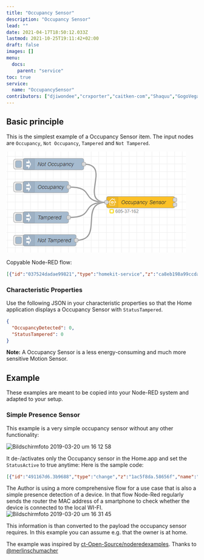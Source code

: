 ```yaml
---
title: "Occupancy Sensor"
description: "Occupancy Sensor"
lead: ""
date: 2021-04-17T18:50:12.033Z
lastmod: 2021-10-25T19:11:42+02:00
draft: false
images: []
menu:
  docs:
    parent: "service"
toc: true
service:
  name: "OccupancySensor"
contributors: ["djiwondee","crxporter","caitken-com","Shaquu","GogoVega"]
---
```


## Basic principle

This is the simplest example of a Occupancy Sensor item. The input nodes are `Occupancy`, `Not Occupancy`, `Tampered` and `Not Tampered`.

![Basic Principle](occupancy_sensor_basic_principle_example.png)

Copyable Node-RED flow:

```json
[{"id":"037524dadae99821","type":"homekit-service","z":"ca8eb198a99ccdae","isParent":true,"hostType":"0","bridge":"4a2a4fc162440a41","accessoryId":"","parentService":"","name":"Occupancy Sensor","serviceName":"OccupancySensor","topic":"","filter":false,"manufacturer":"NRCHKB","model":"1.2.0","serialNo":"Default Serial Number","firmwareRev":"1.2.0","hardwareRev":"1.2.0","softwareRev":"1.2.0","cameraConfigVideoProcessor":"ffmpeg","cameraConfigSource":"","cameraConfigStillImageSource":"","cameraConfigMaxStreams":2,"cameraConfigMaxWidth":1280,"cameraConfigMaxHeight":720,"cameraConfigMaxFPS":10,"cameraConfigMaxBitrate":300,"cameraConfigVideoCodec":"libx264","cameraConfigAudioCodec":"libfdk_aac","cameraConfigAudio":false,"cameraConfigPacketSize":1316,"cameraConfigVerticalFlip":false,"cameraConfigHorizontalFlip":false,"cameraConfigMapVideo":"0:0","cameraConfigMapAudio":"0:1","cameraConfigVideoFilter":"scale=1280:720","cameraConfigAdditionalCommandLine":"-tune zerolatency","cameraConfigDebug":false,"cameraConfigSnapshotOutput":"disabled","cameraConfigInterfaceName":"","characteristicProperties":"{\"OccupancyDetected\":0,\"StatusTampered\":false}","waitForSetupMsg":false,"outputs":2,"x":430,"y":400,"wires":[[],[]]},{"id":"5bf4958884e7fa45","type":"inject","z":"ca8eb198a99ccdae","name":"Not Occupancy","props":[{"p":"payload"}],"repeat":"","crontab":"","once":false,"onceDelay":"0.5","topic":"","payload":"{\"OccupancyDetected\":0}","payloadType":"json","x":200,"y":300,"wires":[["037524dadae99821"]]},{"id":"2ae270f003dc341a","type":"inject","z":"ca8eb198a99ccdae","name":"Occupancy","props":[{"p":"payload"}],"repeat":"","crontab":"","once":false,"onceDelay":"0.5","topic":"","payload":"{\"OccupancyDetected\":1}","payloadType":"json","x":180,"y":360,"wires":[["037524dadae99821"]]},{"id":"ed5cc3214d9160b1","type":"inject","z":"ca8eb198a99ccdae","name":"Tampered","props":[{"p":"payload"}],"repeat":"","crontab":"","once":false,"onceDelay":"0.5","topic":"","payload":"{\"StatusTampered\":true}","payloadType":"json","x":180,"y":440,"wires":[["037524dadae99821"]]},{"id":"dfbe83296722b5df","type":"inject","z":"ca8eb198a99ccdae","name":"Not Tampered","props":[{"p":"payload"}],"repeat":"","crontab":"","once":false,"onceDelay":"0.5","topic":"","payload":"{\"StatusTampered\":false}","payloadType":"json","x":190,"y":500,"wires":[["037524dadae99821"]]},{"id":"4a2a4fc162440a41","type":"homekit-bridge","bridgeName":"Bridge Node-RED","pinCode":"605-37-162","port":"","advertiser":"bonjour-hap","allowInsecureRequest":false,"manufacturer":"NRCHKB","model":"1.4.3","serialNo":"Default Serial Number","firmwareRev":"1.4.3","hardwareRev":"1.4.3","softwareRev":"1.4.3","customMdnsConfig":false,"mdnsMulticast":true,"mdnsInterface":"","mdnsPort":"","mdnsIp":"","mdnsTtl":"","mdnsLoopback":true,"mdnsReuseAddr":true,"allowMessagePassthrough":true}]
```

### Characteristic Properties

Use the following JSON in your characteristic properties so that the Home application displays a Occupancy Sensor with `StatusTampered`.

```json
{
  "OccupancyDetected": 0,
  "StatusTampered": 0
}
```

**Note:** A Occupancy Sensor is a less energy-consuming and much more sensitive Motion Sensor.

## Example

These examples are meant to be copied into your Node-RED system and adapted to your setup.

### Simple Presence Sensor

This example is a very simple occupancy sensor without any other functionality:

![Bildschirmfoto 2019-03-20 um 16 12 58](https://user-images.githubusercontent.com/37173958/54696185-aa0a7600-4b2b-11e9-9d63-e98b98d569be.png)

It de-/activates only the Occupancy sensor in the Home.app and set the `StatusActive` to true anytime: Here is the sample code:

```json
[{"id":"491167d6.3b9688","type":"change","z":"1ac5f8da.58656f","name":"Set payload to HkMsg for presence","rules":[{"t":"move","p":"payload","pt":"msg","to":"payload.OccupancyDetected","tot":"msg"},{"t":"set","p":"payload.StatusActive","pt":"msg","to":"true","tot":"bool"}],"action":"","property":"","from":"","to":"","reg":false,"x":1440,"y":360,"wires":[["7712393a.469f98"]]},{"id":"7712393a.469f98","type":"homekit-service","z":"1ac5f8da.58656f","isParent":true,"bridge":"890aedc6.d0b418","parentService":"","name":"RBRx@Home","serviceName":"OccupancySensor","topic":"","filter":false,"manufacturer":"Default Manufacturer","model":"Default Model","serialNo":"Default Serial Number","characteristicProperties":"{\n    \"OccupancyDetected\" : 0,\n    \"StatusActive\" : false\n}","x":1760,"y":360,"wires":[[]]},{"id":"14d9e017.35bd28","type":"inject","z":"1ac5f8da.58656f","name":"1","topic":"","payload":"1","payloadType":"num","repeat":"","crontab":"","once":false,"onceDelay":0.1,"x":1230,"y":320,"wires":[["491167d6.3b9688"]]},{"id":"56f0d08b.2afce8","type":"inject","z":"1ac5f8da.58656f","name":"0","topic":"","payload":"0","payloadType":"num","repeat":"","crontab":"","once":false,"onceDelay":0.1,"x":1230,"y":400,"wires":[["491167d6.3b9688"]]},{"id":"890aedc6.d0b418","type":"homekit-bridge","z":"","bridgeName":"Node-Red-HAP-Bridge-02","pinCode":"222-22-222","port":"","allowInsecureRequest":false,"manufacturer":"Default Manufacturer","model":"Default Model","serialNo":"Default Serial Number"}]
```

The Author is using a more comprehensive flow for a use case that is also a simple presence detection of a device. In that flow Node-Red regularly sends the router the MAC address of a smartphone to check whether the device is connected to the local WI-FI.
![Bildschirmfoto 2019-03-20 um 16 31 45](https://user-images.githubusercontent.com/37173958/54697372-b8f22800-4b2d-11e9-9db1-c8050f1f1f54.png)

This information is than converted to the payload the occupancy sensor requires. In this example you can assume e.g. that the owner is at home.

The example was inspired by [ct-Open-Source/noderedexamples](https://github.com/ct-Open-Source/noderedexamples/tree/master/magazine/c-t%205-19-%20P.%20134%20-%20Fritzbox).
Thanks to [@merlinschumacher](https://github.com/merlinschumacher)
